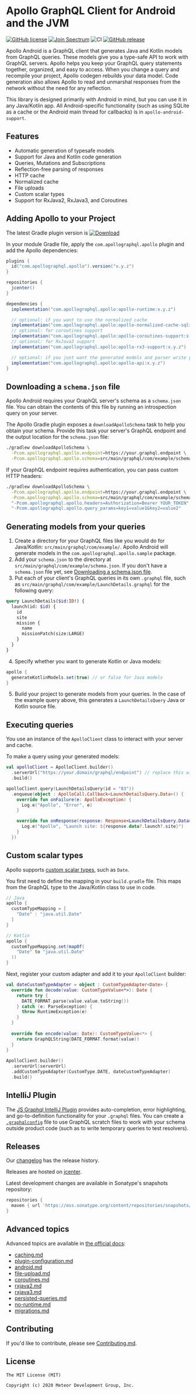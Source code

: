 
# Apollo GraphQL Client for Android and the JVM

[![GitHub license](https://img.shields.io/badge/license-MIT-lightgrey.svg?maxAge=2592000)](https://raw.githubusercontent.com/apollographql/apollo-android/master/LICENSE) [![Join Spectrum](https://img.shields.io/badge/spectrum-join-orange)](https://spectrum.chat/apollo/apollo-android)
![CI](https://github.com/apollographql/apollo-android/workflows/CI/badge.svg)
[![GitHub release](https://img.shields.io/github/release/apollographql/apollo-android.svg)](https://github.com/apollographql/apollo-android/releases/latest)

Apollo Android is a GraphQL client that generates Java and Kotlin models from GraphQL queries. These models give you a type-safe API to work with GraphQL servers.  Apollo helps you keep your GraphQL query statements together, organized, and easy to access. When you change a query and recompile your project, Apollo codegen rebuilds your data model. Code generation also allows Apollo to read and unmarshal responses from the network without the need for any reflection.

This library is designed primarily with Android in mind, but you can use it in any Java/Kotlin app. All Android-specific functionality (such as using SQLite as a cache or the Android main thread for callbacks) is in `apollo-android-support`.

## Features

* Automatic generation of typesafe models
* Support for Java and Kotlin code generation
* Queries, Mutations and Subscriptions
* Reflection-free parsing of responses
* HTTP cache
* Normalized cache
* File uploads
* Custom scalar types
* Support for RxJava2, RxJava3, and Coroutines

## Adding Apollo to your Project

The latest Gradle plugin version is [ ![Download](https://api.bintray.com/packages/apollographql/android/apollo/images/download.svg) ](https://bintray.com/apollographql/android/apollo-gradle-plugin/_latestVersion)

In your module Gradle file, apply the `com.apollographql.apollo` plugin and add the Apollo dependencies:

```groovy
plugins {
  id("com.apollographql.apollo").version("x.y.z")
}

repositories {
  jcenter()
}

dependencies {
  implementation("com.apollographql.apollo:apollo-runtime:x.y.z")

  // optional: if you want to use the normalized cache
  implementation("com.apollographql.apollo:apollo-normalized-cache-sqlite:x.y.z")
  // optional: for coroutines support
  implementation("com.apollographql.apollo:apollo-coroutines-support:x.y.z")
  // optional: for RxJava3 support  
  implementation("com.apollographql.apollo:apollo-rx3-support:x.y.z")

  // optional: if you just want the generated models and parser write your own HTTP code/cache code   
  implementation("com.apollographql.apollo:apollo-api:x.y.z")
}
```

## Downloading a `schema.json` file

Apollo Android requires your GraphQL server's schema as a `schema.json` file. You can obtain the contents of this file by running an introspection query on your server.

The Apollo Gradle plugin exposes a `downloadApolloSchema` task to help you obtain your schema. Provide this task your server's GraphQL endpoint and the output location for the `schema.json` file:

```bash
./gradlew downloadApolloSchema \
  -Pcom.apollographql.apollo.endpoint=https://your.graphql.endpoint \
  -Pcom.apollographql.apollo.schema=src/main/graphql/com/example/schema.json
```

If your GraphQL endpoint requires authentication, you can pass custom HTTP headers:

```bash
./gradlew downloadApolloSchema \
  -Pcom.apollographql.apollo.endpoint=https://your.graphql.endpoint \
  -Pcom.apollographql.apollo.schema=src/main/graphql/com/example/schema.json \
  "-Pcom.apollographql.apollo.headers=Authorization=Bearer YOUR_TOKEN" \
  "-Pcom.apollographql.apollo.query_params=key1=value1&key2=value2"
```

## Generating models from your queries

1. Create a directory for your GraphQL files like you would do for Java/Kotlin: `src/main/graphql/com/example/`. Apollo Android will generate models in the `com.apollographql.apollo.sample` package.
2. Add your `schema.json` to the directory at `src/main/graphql/com/example/schema.json`. If you don't have a `schema.json` file yet, see [Downloading a schema.json file](#downloading-a-schemajson-file). 
3. Put each of your client's GraphQL queries in its own `.graphql` file, such as `src/main/graphql/com/example/LaunchDetails.graphql` for the following query: 

```graphql
query LaunchDetails($id:ID!) {
  launch(id: $id) {
    id
    site
    mission {
      name
      missionPatch(size:LARGE)
    }
  }
}
```

4. Specify whether you want to generate Kotlin or Java models:

```groovy
apollo {
  generateKotlinModels.set(true) // or false for Java models
}
```

5. Build your project to generate models from your queries. In the case of the example query above, this generates a `LaunchDetailsQuery` Java or Kotlin source file.

## Executing queries

You use an instance of the `ApolloClient` class to interact with your server and cache.

To make a query using your generated models:

```kotlin
val apolloClient = ApolloClient.builder()
  .serverUrl("https://your.domain/graphql/endpoint") // replace this with your actual endpoint
  .build()

apolloClient.query(LaunchDetailsQuery(id = "83"))
  .enqueue(object : ApolloCall.Callback<LaunchDetailsQuery.Data>() {
    override fun onFailure(e: ApolloException) {
      Log.e("Apollo", "Error", e)
    }

    override fun onResponse(response: Response<LaunchDetailsQuery.Data>) {
      Log.e("Apollo", "Launch site: ${response.data?.launch?.site}")
    }
  })
```

## Custom scalar types

Apollo supports [custom scalar types](https://www.apollographql.com/docs/apollo-server/schema/scalars-enums/), such as `Date`.

You first need to define the mapping in your `build.gradle` file. This maps from the GraphQL type to the Java/Kotlin class to use in code.

```groovy
// Java
apollo {
  customTypeMapping = [
    "Date" : "java.util.Date"
  ]
}

// Kotlin
apollo {
  customTypeMapping.set(mapOf(
    "Date" to "java.util.Date"
  ))
}
```

Next, register your custom adapter and add it to your `ApolloClient` builder:

```kotlin
val dateCustomTypeAdapter = object : CustomTypeAdapter<Date> {
  override fun decode(value: CustomTypeValue<*>): Date {
    return try {
      DATE_FORMAT.parse(value.value.toString())
    } catch (e: ParseException) {
      throw RuntimeException(e)
    }
  }
    
  override fun encode(value: Date): CustomTypeValue<*> {
    return GraphQLString(DATE_FORMAT.format(value))
  }
}
    
ApolloClient.builder()
  .serverUrl(serverUrl)
  .addCustomTypeAdapter(CustomType.DATE, dateCustomTypeAdapter)
  .build()
```

## IntelliJ Plugin

The [JS Graphql IntelliJ Plugin](https://jimkyndemeyer.github.io/js-graphql-intellij-plugin/) provides auto-completion, error highlighting, and go-to-definition functionality for your `.graphql` files. You can create a [`.graphqlconfig`](https://jimkyndemeyer.github.io/js-graphql-intellij-plugin/docs/developer-guide#working-with-graphql-endpoints-and-scratch-files) file to use GraphQL scratch files to work with your schema outside product code (such as to write temporary queries to test resolvers).

## Releases

Our [changelog](https://github.com/apollographql/apollo-android/releases) has the release history. 

Releases are hosted on [jcenter](https://jcenter.bintray.com/com/apollographql/apollo/).

Latest development changes are available in Sonatype's snapshots repository:

```gradle
repositories {
  maven { url 'https://oss.sonatype.org/content/repositories/snapshots/' }
}
```

## Advanced topics

Advanced topics are available in [the official docs](https://www.apollographql.com/docs/android/):

* [caching.md](https://www.apollographql.com/docs/android/essentials/caching/)  
* [plugin-configuration.md](https://www.apollographql.com/docs/android/essentials/plugin-configuration/) 
* [android.md](https://www.apollographql.com/docs/android/advanced/android/) 
* [file-upload.md](https://www.apollographql.com/docs/android/advanced/file-upload/)
* [coroutines.md](https://www.apollographql.com/docs/android/advanced/coroutines/) 
* [rxjava2.md](https://www.apollographql.com/docs/android/advanced/rxjava2/)
* [rxjava3.md](https://www.apollographql.com/docs/android/advanced/rxjava3/)
* [persisted-queries.md](https://www.apollographql.com/docs/android/advanced/persisted-queries/)
* [no-runtime.md](https://www.apollographql.com/docs/android/advanced/no-runtime/) 
* [migrations.md](https://www.apollographql.com/docs/android/essentials/migration/)

## Contributing

If you'd like to contribute, please see [Contributing.md](https://github.com/apollographql/apollo-android/blob/master/Contributing.md).

## License

```
The MIT License (MIT)

Copyright (c) 2020 Meteor Development Group, Inc.
```

